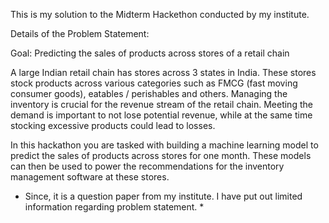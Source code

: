 This is my solution to the Midterm Hackethon conducted by my institute.

Details of the Problem Statement:

Goal: Predicting the sales of products across stores of a retail chain

A large Indian retail chain has stores across 3 states in India. These stores stock products across various categories such as FMCG (fast moving consumer goods), eatables / perishables and others. Managing the inventory is crucial for the revenue stream of the retail chain. Meeting the demand is important to not lose potential revenue, while at the same time stocking excessive products could lead to losses.

In this hackathon you are tasked with building a machine learning model to predict the sales of products across stores for one month. These models can then be used to power the recommendations for the inventory management software at these stores.


* Since, it is a question paper from my institute. I have put out limited information regarding problem statement. *
